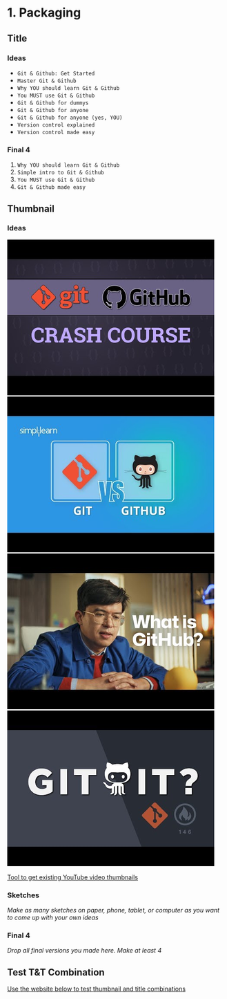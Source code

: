 # 1. Packaging

## Title

### Ideas

- `Git & Github: Get Started`
- `Master Git & Github`
- `Why YOU should learn Git & Github`
- `You MUST use Git & Github`
- `Git & Github for dummys`
- `Git & Github for anyone`
- `Git & Github for anyone (yes, YOU)`
- `Version control explained`
- `Version control made easy`

### Final 4

1. `Why YOU should learn Git & Github`
2. `Simple intro to Git & Github`
3. `You MUST use Git & Github`
4. `Git & Github made easy`

## Thumbnail

### Ideas

![git GitHub CRASH COURSE](thumbnail/ideas/1.png)
![GIT vs GITHUB](thumbnail/ideas/2.png)
![What is GitHub?](thumbnail/ideas/3.png)
![GIT IT?](thumbnail/ideas/4.png)

[Tool to get existing YouTube video thumbnails](https://www.get-youtube-thumbnail.com/)

### Sketches

_Make as many sketches on paper, phone, tablet, or computer as you want to come up with your own ideas_

### Final 4

_Drop all final versions you made here. Make at least 4_

## Test T&T Combination

[Use the website below to test thumbnail and title combinations](https://thumbsup.tv/)
